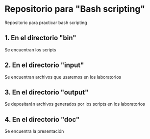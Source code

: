 # Repositorio para "Bash scripting"

Repositorio para practicar bash scripting

## 1.  En el directorio "bin" 

Se encuentran los scripts

## 2.  En el directorio "input"

Se encuentran archivos que usaremos en los laboratorios

## 3.  En el directorio "output"

Se depositarán archivos generados por los scripts en los laboratorios

## 4.  En el directorio "doc"

Se encuentra la presentación
